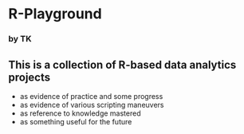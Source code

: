 # R-Playground
### by TK
## This is a collection of R-based data analytics projects 
- as evidence of practice and some progress
- as evidence of various scripting maneuvers
- as reference to knowledge mastered
- as something useful for the future
